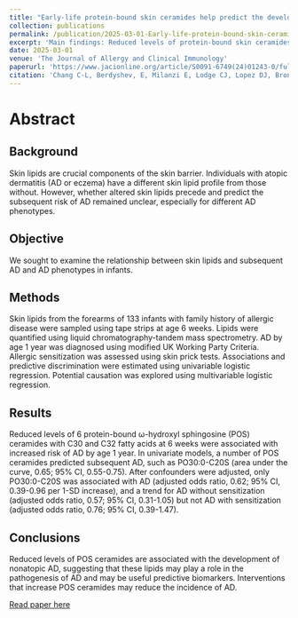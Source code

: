 ```yaml
---
title: "Early-life protein-bound skin ceramides help predict the development of atopic dermatitis"
collection: publications
permalink: /publication/2025-03-01-Early-life-protein-bound-skin-ceramides-help-predict-the-development-of-atopic-dermatitis
excerpt: 'Main findings: Reduced levels of protein-bound skin ceramides in early life may be a useful predictive biomarker for the development of AD and may inform AD prevention strategies'
date: 2025-03-01
venue: 'The Journal of Allergy and Clinical Immunology'
paperurl: 'https://www.jacionline.org/article/S0091-6749(24)01243-0/fulltext'
citation: 'Chang C-L, Berdyshev, E, Milanzi E, Lodge CJ, Lopez DJ, Bronova I, Koplin J, Peters RL, Tang MLK, Dharmage SC, Abramson MJ, Hui J, Varigos G, Perrett K, Sasi A, Perret JL, Su J, Robinson PD, Leung DYM, Lowe AJ. Early Life Protein-Bound Skin Ceramides Help Predict the Development of Atopic Dermatitis. Journal of Allergy and Clinical Immunology: 2025. 155;856-64.'
---
```


# Abstract
## Background
Skin lipids are crucial components of the skin barrier. Individuals with atopic dermatitis (AD or eczema) have a different skin lipid profile from those without. However, whether altered skin lipids precede and predict the subsequent risk of AD remained unclear, especially for different AD phenotypes.

## Objective
We sought to examine the relationship between skin lipids and subsequent AD and AD phenotypes in infants.

## Methods
Skin lipids from the forearms of 133 infants with family history of allergic disease were sampled using tape strips at age 6 weeks. Lipids were quantified using liquid chromatography-tandem mass spectrometry. AD by age 1 year was diagnosed using modified UK Working Party Criteria. Allergic sensitization was assessed using skin prick tests. Associations and predictive discrimination were estimated using univariable logistic regression. Potential causation was explored using multivariable logistic regression.

## Results
Reduced levels of 6 protein-bound ω-hydroxyl sphingosine (POS) ceramides with C30 and C32 fatty acids at 6 weeks were associated with increased risk of AD by age 1 year. In univariate models, a number of POS ceramides predicted subsequent AD, such as PO30:0-C20S (area under the curve, 0.65; 95% CI, 0.55-0.75). After confounders were adjusted, only PO30:0-C20S was associated with AD (adjusted odds ratio, 0.62; 95% CI, 0.39-0.96 per 1-SD increase), and a trend for AD without sensitization (adjusted odds ratio, 0.57; 95% CI, 0.31-1.05) but not AD with sensitization (adjusted odds ratio, 0.76; 95% CI, 0.39-1.47).

## Conclusions
Reduced levels of POS ceramides are associated with the development of nonatopic AD, suggesting that these lipids may play a role in the pathogenesis of AD and may be useful predictive biomarkers. Interventions that increase POS ceramides may reduce the incidence of AD.

[Read paper here](https://www.jacionline.org/article/S0091-6749(24)01243-0/fulltext)
